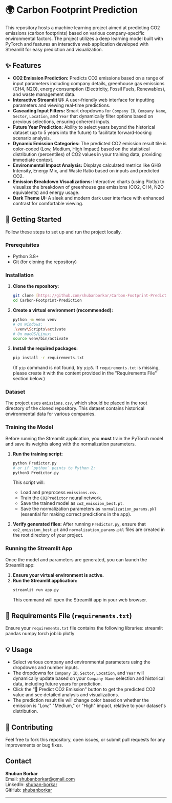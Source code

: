 # 🌍 Carbon Footprint Prediction

This repository hosts a machine learning project aimed at predicting CO2 emissions (carbon footprints) based on various company-specific environmental factors. The project utilizes a deep learning model built with PyTorch and features an interactive web application developed with Streamlit for easy prediction and visualization.

## ✨ Features

* **CO2 Emission Prediction:** Predicts CO2 emissions based on a range of input parameters including company details, greenhouse gas emissions (CH4, N2O), energy consumption (Electricity, Fossil Fuels, Renewables), and waste management data.
* **Interactive Streamlit UI:** A user-friendly web interface for inputting parameters and viewing real-time predictions.
* **Cascading Input Filters:** Smart dropdowns for `Company ID`, `Company Name`, `Sector`, `Location`, and `Year` that dynamically filter options based on previous selections, ensuring coherent inputs.
* **Future Year Prediction:** Ability to select years beyond the historical dataset (up to 5 years into the future) to facilitate forward-looking scenario analysis.
* **Dynamic Emission Categories:** The predicted CO2 emission result tile is color-coded (Low, Medium, High Impact) based on the statistical distribution (percentiles) of CO2 values in your training data, providing immediate context.
* **Environmental Impact Analysis:** Displays calculated metrics like GHG Intensity, Energy Mix, and Waste Ratio based on inputs and predicted CO2.
* **Emission Breakdown Visualizations:** Interactive charts (using Plotly) to visualize the breakdown of greenhouse gas emissions (CO2, CH4, N2O equivalents) and energy usage.
* **Dark Theme UI:** A sleek and modern dark user interface with enhanced contrast for comfortable viewing.

## 🚀 Getting Started

Follow these steps to set up and run the project locally.

### Prerequisites

* Python 3.8+
* Git (for cloning the repository)

### Installation

1.  **Clone the repository:**
    ```bash
    git clone [https://github.com/shubanborkar/Carbon-Footprint-Prediction.git](https://github.com/shubanborkar/Carbon-Footprint-Prediction.git)
    cd Carbon-Footprint-Prediction
    ```

2.  **Create a virtual environment (recommended):**
    ```bash
    python -m venv venv
    # On Windows:
    .\venv\Scripts\activate
    # On macOS/Linux:
    source venv/bin/activate
    ```

3.  **Install the required packages:**
    ```bash
    pip install -r requirements.txt
    ```
    (If `pip` command is not found, try `pip3`. If `requirements.txt` is missing, please create it with the content provided in the "Requirements File" section below.)

### Dataset

The project uses `emissions.csv`, which should be placed in the root directory of the cloned repository. This dataset contains historical environmental data for various companies.

### Training the Model

Before running the Streamlit application, you **must** train the PyTorch model and save its weights along with the normalization parameters.

1.  **Run the training script:**
    ```bash
    python Predictor.py
    # or if `python` points to Python 2:
    python3 Predictor.py
    ```
    This script will:
    * Load and preprocess `emissions.csv`.
    * Train the `CO2Predictor` neural network.
    * Save the trained model as `co2_emission_best.pt`.
    * Save the normalization parameters as `normalization_params.pkl` (essential for making correct predictions in the app).

2.  **Verify generated files:**
    After running `Predictor.py`, ensure that `co2_emission_best.pt` and `normalization_params.pkl` files are created in the root directory of your project.

### Running the Streamlit App

Once the model and parameters are generated, you can launch the Streamlit app:

1.  **Ensure your virtual environment is active.**
2.  **Run the Streamlit application:**
    ```bash
    streamlit run app.py
    ```
    This command will open the Streamlit app in your web browser.


## 📄 Requirements File (`requirements.txt`)

Ensure your `requirements.txt` file contains the following libraries:
streamlit
pandas
numpy
torch
joblib
plotly

## 💡 Usage

* Select various company and environmental parameters using the dropdowns and number inputs.
* The dropdowns for `Company ID`, `Sector`, `Location`, and `Year` will dynamically update based on your `Company Name` selection and historical data, including future years for prediction.
* Click the "🔮 Predict CO2 Emission" button to get the predicted CO2 value and see detailed analysis and visualizations.
* The prediction result tile will change color based on whether the emission is "Low," "Medium," or "High" impact, relative to your dataset's distribution.

## 🤝 Contributing

Feel free to fork this repository, open issues, or submit pull requests for any improvements or bug fixes.

## Contact

**Shuban Borkar**  
Email: [shubanborkar@gmail.com](mailto:shubanborkar@gmail.com)  
LinkedIn: [shuban-borkar](https://www.linkedin.com/in/shuban-borkar)  
GitHub: [shubanborkar](https://github.com/shubanborkar)

---